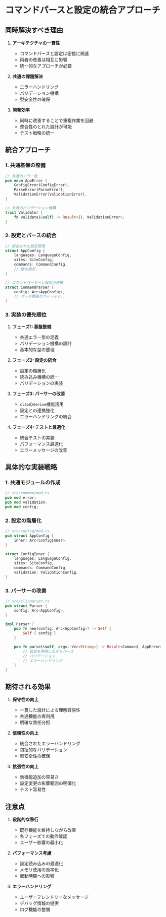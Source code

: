 # コマンドパースと設定の統合アプローチ

## 同時解決すべき理由

1. **アーキテクチャの一貫性**
   - コマンドパースと設定は密接に関連
   - 両者の改善は相互に影響
   - 統一的なアプローチが必要

2. **共通の課題解決**
   - エラーハンドリング
   - バリデーション機構
   - 型安全性の確保

3. **開発効率**
   - 同時に改善することで重複作業を回避
   - 整合性のとれた設計が可能
   - テスト戦略の統一

## 統合アプローチ

### 1. 共通基盤の整備
```rust
// 共通のエラー型
pub enum AppError {
    ConfigError(ConfigError),
    ParseError(ParseError),
    ValidationError(ValidationError),
}

// 共通のバリデーション機構
trait Validator {
    fn validate(&self) -> Result<(), ValidationError>;
}
```

### 2. 設定とパースの統合
```rust
// 統合された設定管理
struct AppConfig {
    languages: LanguageConfig,
    sites: SiteConfig,
    commands: CommandConfig,
    // 他の設定...
}

// コマンドパーサーと設定の連携
struct CommandParser {
    config: Arc<AppConfig>,
    // パース関連のフィールド...
}
```

### 3. 実装の優先順位

1. **フェーズ1: 基盤整備**
   - 共通エラー型の定義
   - バリデーション機構の設計
   - 基本的な型の整理

2. **フェーズ2: 設定の統合**
   - 設定の階層化
   - 読み込み機構の統一
   - バリデーションの実装

3. **フェーズ3: パーサーの改善**
   - `clap`の`derive`機能活用
   - 設定との連携強化
   - エラーハンドリングの統合

4. **フェーズ4: テストと最適化**
   - 統合テストの実装
   - パフォーマンス最適化
   - エラーメッセージの改善

## 具体的な実装戦略

### 1. 共通モジュールの作成
```rust
// src/common/mod.rs
pub mod error;
pub mod validation;
pub mod config;
```

### 2. 設定の階層化
```rust
// src/config/mod.rs
pub struct AppConfig {
    inner: Arc<ConfigInner>,
}

struct ConfigInner {
    languages: LanguageConfig,
    sites: SiteConfig,
    commands: CommandConfig,
    validation: ValidationConfig,
}
```

### 3. パーサーの改善
```rust
// src/cli/parser.rs
pub struct Parser {
    config: Arc<AppConfig>,
}

impl Parser {
    pub fn new(config: Arc<AppConfig>) -> Self {
        Self { config }
    }

    pub fn parse(&self, args: Vec<String>) -> Result<Command, AppError> {
        // 設定を参照しながらパース
        // バリデーション
        // エラーハンドリング
    }
}
```

## 期待される効果

1. **保守性の向上**
   - 一貫した設計による理解容易性
   - 共通機能の再利用
   - 明確な責任分担

2. **信頼性の向上**
   - 統合されたエラーハンドリング
   - 包括的なバリデーション
   - 型安全性の確保

3. **拡張性の向上**
   - 新機能追加の容易さ
   - 設定変更の影響範囲の明確化
   - テスト容易性

## 注意点

1. **段階的な移行**
   - 既存機能を維持しながら改善
   - 各フェーズでの動作確認
   - ユーザー影響の最小化

2. **パフォーマンス考慮**
   - 設定読み込みの最適化
   - メモリ使用の効率化
   - 起動時間への影響

3. **エラーハンドリング**
   - ユーザーフレンドリーなメッセージ
   - デバッグ情報の提供
   - ログ機能の整備 